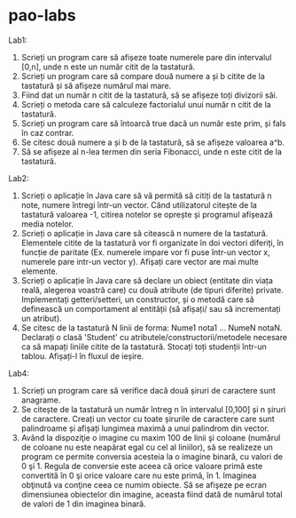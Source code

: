 # pao-labs

Lab1:
1. Scrieți un program care să afișeze toate numerele pare din intervalul [0,n], unde n este un număr citit de la tastatură.
2. Scrieți un program care să compare două numere a și b citite de la tastatură și să afișeze numărul mai mare.
3. Fiind dat un număr n citit de la tastatură, să se afișeze toți divizorii săi.
4. Scrieți o metoda care să calculeze factorialul unui număr n citit de la tastatură.
5. Scrieți un program care să întoarcă true dacă un număr este prim, și fals în caz contrar.
6. Se citesc două numere a și b de la tastatură, să se afișeze valoarea a^b.
7. Să se afișeze al n-lea termen din seria Fibonacci, unde n este citit de la tastatură.

Lab2:
1. Scrieți o aplicație în Java care să vă permită să citiți de la tastatură n note, numere întregi într-un vector. Când utilizatorul citește de la tastatură valoarea -1, citirea notelor se oprește și programul afișează media notelor.
2. Scrieți o aplicație in Java care să citească n numere de la tastatură. Elementele citite de la tastatură vor fi organizate în doi vectori diferiți, în funcție de paritate (Ex. numerele impare vor fi puse într-un vector x, numerele pare intr-un vector y). Afișați care vector are mai multe elemente.
3. Scrieți o aplicație în Java care să declare un obiect (entitate din viața reală, alegerea voastră care) cu două atribute (de tipuri diferite) private. Implementați getteri/setteri, un constructor, și o metodă care să definească un comportament al entității (să afișați/ sau să incrementați un atribut).
4. Se citesc de la tastatură N linii de forma:
Nume1 nota1
...
NumeN notaN.
Declarați o clasă 'Student' cu atributele/constructorii/metodele necesare ca să mapați liniile citite de la tastatură. Stocați toți studenții într-un tablou. Afișați-l în fluxul de ieșire.

Lab4:
1. Scrieți un program care să verifice dacă două șiruri de caractere sunt anagrame.
2. Se citește de la tastatură un număr întreg n în intervalul [0,100] și n șiruri de caractere. Creați un vector cu toate șirurile de caractere care sunt palindroame și afișați lungimea maximă a unui palindrom din vector.
3. Având la dispoziţie o imagine cu maxim 100 de linii şi coloane (numărul de coloane nu este neapărat egal cu cel al liniilor), să se realizeze un program ce permite conversia acesteia la o imagine binară, cu valori de 0 şi 1. Regula de conversie este aceea că orice valoare primă este convertită în 0 şi orice valoare care nu este primă, în 1. Imaginea obţinută va conţine ceea ce numim obiecte. Să se afişeze pe ecran dimensiunea obiectelor din imagine, aceasta fiind dată de numărul total de valori de 1 din imaginea binară.